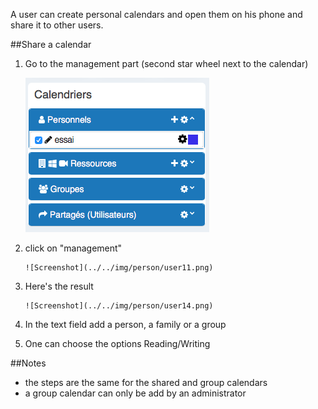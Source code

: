 A user can create personal calendars and open them on his phone and share it to other users. 

##Share a calendar

1.  Go to the management part (second star wheel next to the calendar) 

       ![Screenshot](../../img/person/user10.png)

2. click on "management" 
    
       ![Screenshot](../../img/person/user11.png)

4. Here's the result

       ![Screenshot](../../img/person/user14.png)
       
5. In the text field add a person, a family or a group

6. One can choose the options Reading/Writing

##Notes

- the steps are the same for the shared and group calendars 
- a group calendar can only be add by an administrator 
